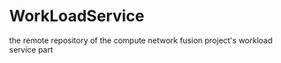 # WorkLoadService
the remote repository of the compute network fusion project's workload service part
